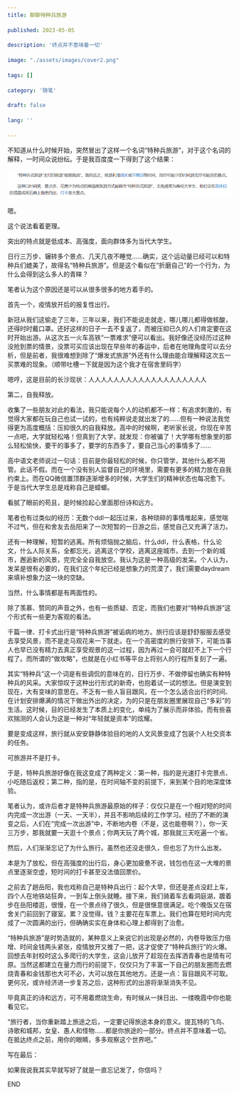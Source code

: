 ```yaml
---
title: 聊聊特种兵旅游

published: 2023-05-05

description: '终点并不意味着一切'

image: "./assets/images/cover2.png"

tags: []

category: '随笔'

draft: false

lang: ''

---
```


不知道从什么时候开始，突然冒出了这样一个名词“特种兵旅游”，对于这个名词的解释，一时间众说纷纭。于是我百度度一下得到了这个结果：  

![](./assets/images/2025-04-02-14-22-39-image.png)

嗯。

这个说法看着更理。  

突出的特点就是低成本、高强度，面向群体多为当代大学生。

日行三万步、辗转多个景点、几天几夜不睡觉......确实，这个运动量已经可以和特种兵们媲美了，故得名“特种兵旅游”。但是这个看似在“折磨自己”的一个行为，为什么会得到这么多人的青睐？

笔者认为这个原因还是可以从很多很多的地方着手的。

首先一个，疫情放开后的报复性出行。

新冠从我们这偷走了三年，三年以来，我们不能说走就走，哪儿哪儿都得做核酸，还得时时戴口罩。还好这样的日子一去不复返了，而被压抑已久的人们肯定要在这时开始出游。从这次五一火车高铁“一票难求”便可以看出。我好像还没经历过这种没抢到票的情景，没票可买应该出现在早些年的春运中，后者在地理角度可以去分析，但是前者，我很难想到除了“爆发式旅游”外还有什么理由能合理解释这次五一买票难的现象。（顺带吐槽一下就是因为这个我才在宿舍里码字）

嗯哼，这是目前的长沙现状：人人人人人人人人人人人人人人人人人人人

第二，自我释放。

收集了一些朋友对此的看法，我只能说每个人的动机都不一样：有追求刺激的，有觉得大家都在玩自己也试一试的，也有纯粹说走就出发了的......但有一种说法我觉得更为高度概括：压抑很久的自我释放。高中的时候啊，老听家长说，你现在辛苦一点吧，大学就轻松咯！但真到了大学，就发现：你被骗了！大学哪有想象里的那么轻松愉快，要干的事多了，要学的东西多了，要自己当心的事情多了......

高中语文老师说过一句话：目前是你最轻松的时候，你只管学，其他什么都不用管。此话不假。而在一个没有别人监督自己的环境里，需要有更多的精力放在自我约束上。而在QQ微信置顶群逐渐增多的时候，大学生们的精神状态也每况愈下。于是当代大学生总是戏称自己是蟑螂。

看腻了眼前的苟且，是时候捡起心里面那份诗和远方。

笔者也有过类似的经历：无数个ddl一起压过来，各种琐碎的事情堆起来，感觉喘不过气，但在和舍友去岳阳来了一次短暂的一日游之后，感觉自己又充满了活力。

还有一种理解，短暂的逃离。所有烦恼抛之脑后，什么ddl，什么表格，什么论文，什么人际关系，全都忘光，逃离这个学校，逃离这座城市，去到一个新的城市，邂逅新的风景，完完全全自我放空。我认为这是一种高级的发呆。个人认为，发呆是很有必要的，在我们这个年纪已经是想象力的荒漠了，我们需要daydream来填补想象力这一块的空缺。  

当然，什么事情都是有两面性的。

除了羡慕、赞同的声音之外，也有一些质疑、否定，而我们也要对“特种兵旅游”这个形式有一些更为客观的看法。

千篇一律、打卡式出行是“特种兵旅游”被诟病的地方。旅行应该是舒舒服服去感受去享受风景，而不是走马观花来一下就走。在一个高密度的旅行安排下，可能当事人也早已没有精力去真正享受观景的这一过程，因为再过一会可就赶不上下一个行程了。而所谓的“做攻略”，也就是在小红书等平台上将别人的行程所复刻了一遍。  

其实“特种兵”这一个词是有些调侃的意味在的，日行万步、不做停留也确实有种特种兵的风采。大家惊叹于这种出行形式的新奇，也抱着试一试的想法。但是演变到现在，大有变味的意思在。不乏有一些人盲目跟风，在一个怎么适合出行的时间、在计划安排爆满的情况下做出外出的决定，为的只是在朋友圈里展现自己“多彩”的生活。这时候，目的已经发生了本质上的变化，单纯为了展示而非体验。而有些喜欢揣测的人会认为这是一种对“年轻就是资本”的炫耀。

要是变成这样，旅行就从安安静静体验目的地的人文风景变成了包装个人社交资本的任务。

可旅游并不是打卡。  

于是，特种兵旅游好像在我这变成了两种定义：第一种，指的是光速打卡完景点、小吃随后返校；第二种，指的是，在时间轴不变的前提下，来到某个目的地深度体验。

笔者认为，或许后者才是特种兵旅游最原始的样子：仅仅只是在一个相对短的时间内完成一次出游（一天、一天半），并且不影响后续的工作学习。经历了不断的演变之后，人们在“完成一次出游”中，不断地内卷（不是，这也能卷啊？），你一天三万步，那我就要一天逛十个景点；你两天玩了两个城，那我就三天吃遍一个省。

然后，人们渐渐忘记了为什么旅行。虽然也还没走很久，但也忘了为什么出发。

本是为了放松，但在高强度的出行后，身心更加疲惫不说，钱包也在这一大堆的景点里逐渐空虚，短时间的打卡甚至没法值回票价。  

之前去了趟岳阳，我也戏称自己是特种兵出行：起个大早，但还是差点没赶上车，四个人在地铁站狂奔，一到车上倒头就睡。接下来，我们骑着车去看洞庭湖，踱着步在岳阳楼逛，很慢，在一个景点待了很久，但是很惬意很满足。吃个晚饭又在宿舍关门前回到了寝室。累？没觉得。钱？主要花在车票上。我们也算在短时间内完成了一次圆满的出行，但确确实实在身体和心理上都得到了治愈。

“特种兵旅游”是时势造就的，某种意义上来说它的出现是必然的，内卷导致压力倍增、时间金钱两头紧张，疫情放开又推了一把，这才促使了“特种兵旅行”的火爆。回想去年封校时这么多爬行的大学生，这会儿放开了趁现在去挥洒青春也是情有可原。当然这都建立在量力而行的前提下，仅仅只为了丰富一下自己的朋友圈而去燃烧青春和金钱那也大可不必，大可以放在其他地方。还是一点：盲目跟风不可取。更何况，或许经济进一步复苏之后，这种形式的出游将渐渐消失不见。  

毕竟真正的诗和远方，可不用着燃烧生命，有时候从一抹日出、一缕晚霞中你也能看见它。

“旅行者，当你重新踏上旅途之后，一定要记得旅途本身的意义。提瓦特的飞鸟、诗歌和城邦，女皇、愚人和怪物……都是你旅途的一部分。终点并不意味着一切。在抵达终点之前，用你的眼睛，多多观察这个世界吧。”

写在最后：

如果我说我其实早就写好了就是一直忘记发了，你信吗？  

END
